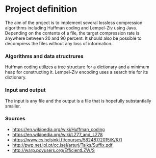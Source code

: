 # Project definition

The aim of the project is to implement several lossless compression algorithms including Huffman coding and Lempel-Ziv using Java. Depending on the contents of a file, the target compression rate is anywhere between 20 and 90 percent. It should also be possible to decompress the files without any loss of information.

### Algorithms and data structrures

Huffman coding utilizes a tree structure for a dictionary and a minimum heap for constructing it. Lempel-Ziv encoding uses a search trie for its dictionary.

### Input and output

The input is any file and the output is a file that is hopefully substantially smaller.

### Sources

* https://en.wikipedia.org/wiki/Huffman_coding
* https://en.wikipedia.org/wiki/LZ77_and_LZ78
* https://www.cs.helsinki.fi/courses/582487/2015/K/K/1
* http://pwp.net.ipl.pt/cc.isel/arturj/Talks/Suffix.pdf
* http://warp.povusers.org/EfficientLZW/S
